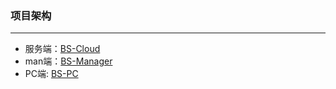 ### 项目架构

***

* 服务端：[BS-Cloud](https://github.com/GitHubWxw/bs-cloud)  
* man端：[BS-Manager](https://github.com/GitHubWxw/bs-manager)  
* PC端: [BS-PC](https://github.com/GitHubWxw/bs-webpc)
